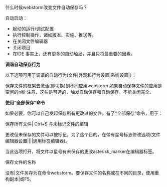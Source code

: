 什么时候webstorm改变文件自动保存吗？

自动启动：

* 起动的运行/调试配置
* 执行控制操作，诸如版本、实施、推送等。
* 在关闭文件编辑器
* 关闭项目
* 在IDE
事实上，还有更多的自动触发，并且只将最重要的因素。

**调谐自动保存行为**

以下选项可用于调谐的自动行为(文件|外观和行为设置|系统设置|）：

保存文件的框架去激活(即切换)到不同应用webstorm
如果自动保存文件的应用是空闲的n秒
注意，这些是可选的，触发自动保存和自动保存，不能关闭完全。

**使用“全部保存”命令**

如果必要，你可以自己发起保存所有更改过的文件。有了“全部保存”命令，用于：

保存所有文件|
Ctrl+S
与未标记文件的编辑

更改但未保存的文件可以被标记。为了这个目的，在带有星号标志修改选项(文件编辑器设置||||通用标签编辑器)。

当此选项打开，将文件以星号有未保存的更改asterisk_marker在编辑器标签。

保存文件的名称

没有|文件另存为在命令webstorm。要保存文件的名称或在不同的目录，使用重构副本|或F5。

